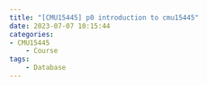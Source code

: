 ```yaml
---
title: "[CMU15445] p0 introduction to cmu15445"
date: 2023-07-07 10:15:44
categories:
- CMU15445
    - Course
tags:
    - Database
---
```

